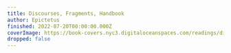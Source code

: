 ```yaml
---
title: Discourses, Fragments, Handbook
author: Epictetus
finished: 2022-07-20T00:00:00.000Z
coverImage: https://book-covers.nyc3.digitaloceanspaces.com/readings/discourses-fragments-handbook-01.jpg
dropped: false
---
```



